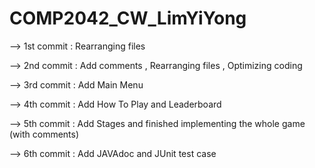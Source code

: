 # COMP2042_CW_LimYiYong

--> 1st commit : Rearranging files

--> 2nd commit : Add comments , Rearranging files , Optimizing coding

--> 3rd commit : Add Main Menu

--> 4th commit : Add How To Play and Leaderboard

--> 5th commit : Add Stages and finished implementing the whole game (with comments)

--> 6th commit : Add JAVAdoc and JUnit test case
